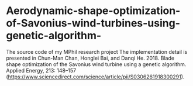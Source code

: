 # Aerodynamic-shape-optimization-of-Savonius-wind-turbines-using-genetic-algorithm-
The source code of my MPhil research project
The implementation detail is presented in Chun-Man Chan, Honglei Bai, and Danqi He. 2018. Blade shape optimization of the Savonius wind turbine using a genetic algorithm. Applied Energy, 213: 148–157 (https://www.sciencedirect.com/science/article/pii/S0306261918300291).
